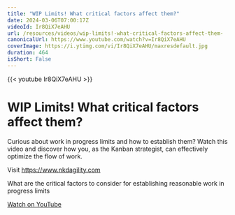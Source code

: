 ```yaml
---
title: "WIP Limits! What critical factors affect them?"
date: 2024-03-06T07:00:17Z
videoId: Ir8QiX7eAHU
url: /resources/videos/wip-limits!-what-critical-factors-affect-them-
canonicalUrl: https://www.youtube.com/watch?v=Ir8QiX7eAHU
coverImage: https://i.ytimg.com/vi/Ir8QiX7eAHU/maxresdefault.jpg
duration: 464
isShort: False
---
```


{{< youtube Ir8QiX7eAHU >}}

# WIP Limits! What critical factors affect them?

Curious about work in progress limits and how to establish them? Watch this video and discover how you, as the Kanban strategist, can effectively optimize the flow of work.

Visit https://www.nkdagility.com

What are the critical factors to consider for establishing reasonable work in progress limits

[Watch on YouTube](https://www.youtube.com/watch?v=Ir8QiX7eAHU)
